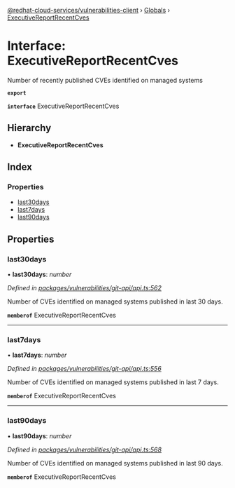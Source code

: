 [@redhat-cloud-services/vulnerabilities-client](../README.md) › [Globals](../globals.md) › [ExecutiveReportRecentCves](executivereportrecentcves.md)

# Interface: ExecutiveReportRecentCves

Number of recently published CVEs identified on managed systems

**`export`** 

**`interface`** ExecutiveReportRecentCves

## Hierarchy

* **ExecutiveReportRecentCves**

## Index

### Properties

* [last30days](executivereportrecentcves.md#last30days)
* [last7days](executivereportrecentcves.md#last7days)
* [last90days](executivereportrecentcves.md#last90days)

## Properties

###  last30days

• **last30days**: *number*

*Defined in [packages/vulnerabilities/git-api/api.ts:562](https://github.com/RedHatInsights/javascript-clients/blob/master/packages/vulnerabilities/git-api/api.ts#L562)*

Number of CVEs identified on managed systems published in last 30 days.

**`memberof`** ExecutiveReportRecentCves

___

###  last7days

• **last7days**: *number*

*Defined in [packages/vulnerabilities/git-api/api.ts:556](https://github.com/RedHatInsights/javascript-clients/blob/master/packages/vulnerabilities/git-api/api.ts#L556)*

Number of CVEs identified on managed systems published in last 7 days.

**`memberof`** ExecutiveReportRecentCves

___

###  last90days

• **last90days**: *number*

*Defined in [packages/vulnerabilities/git-api/api.ts:568](https://github.com/RedHatInsights/javascript-clients/blob/master/packages/vulnerabilities/git-api/api.ts#L568)*

Number of CVEs identified on managed systems published in last 90 days.

**`memberof`** ExecutiveReportRecentCves
